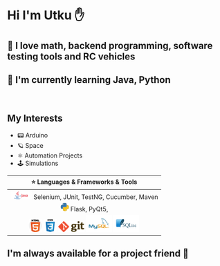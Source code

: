 # Hi I'm Utku ✋
## 💫 I love math, backend programming, software testing tools and RC vehicles
## 🧠 I'm currently learning Java, Python

</br>

## My Interests
- 📟 Arduino
- 🪐 Space
- ⚛️ Automation Projects
- 🕹️ Simulations


|  ⭐  Languages & Frameworks & Tools                  |
|:---------------------------: |
|<img width="50px" src="img/java.png">     Selenium, JUnit, TestNG, Cucumber, Maven |
|<img width="20px" src="img/python.png">   Flask, PyQt5,                            |
|<img width="30px" src="img/html.png">  <img width="30px" src="img/css.png"> <img width="60px" src="img/git.png"> <img width="60px" src="img/mysql.png"> <img width="60px" src="img/sqlite.png"> |



## I'm always available for a project friend 👏
<!--<img src="https://github-readme-stats.vercel.app/api?username=Utku-A&&show_icons=true&title_color=ffffff&icon_color=bb2acf&text_color=daf7dc&bg_color=151515"> -->

<!--[![Top Langs](https://github-readme-stats.vercel.app/api/top-langs/?username=Utku-A)](https://github.com/Utku-A) -->
